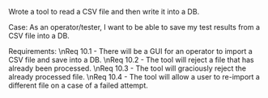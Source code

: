 Wrote a tool to read a CSV file and then write it into a DB.

Case:
As an operator/tester, I want to be able to save my test results from a CSV file into a DB.

Requirements:
\nReq 10.1 - There will be a GUI for an operator to import a CSV file and save into a DB.
\nReq 10.2 - The tool will reject a file that has already been processed.
\nReq 10.3 - The tool will graciously reject the already processed file.
\nReq 10.4 - The tool will allow a user to re-import a different file on a case of a failed attempt.

